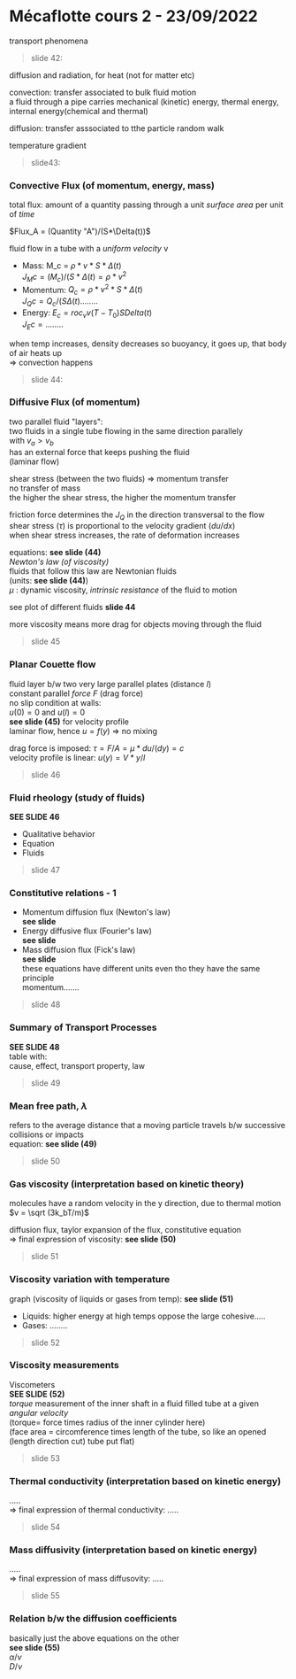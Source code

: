 # Mécaflotte cours 2 - 23/09/2022  
transport phenomena  

>slide 42:  

diffusion and radiation, for heat (not for matter etc)  

convection: transfer associated to bulk fluid motion  
a fluid through a pipe carries mechanical (kinetic) energy, thermal energy, internal energy(chemical and thermal)  

diffusion: transfer asssociated to tthe particle random walk  

temperature gradient  


>slide43:  

### Convective Flux (of momentum, energy, mass)  
total flux: amount of a quantity passing through a unit _surface area_ per unit of _time_  

$Flux_A = (Quantity "A")/(S*\Delta(t))$  

fluid flow in a tube with a _uniform velocity_ v  

- Mass: M_c = $\rho*v*S*\Delta(t)$  
    $J_Mc = (M_c)/(S*\Delta(t) = \rho*v^2$  
- Momentum: $Q_c = \rho*v^2*S*\Delta(t)$  
    $J_Qc = Q_c/(S\Delta(t)........$  
- Energy: $E_c = ro c_v v (T-T_0) S Delta(t)$  
    $J_Ec = ........$  

when temp increases, density decreases
so buoyancy, it goes up, that body of air heats up  
=> convection happens


>slide 44:  

### Diffusive Flux (of momentum)  
two parallel fluid "layers":  
two fluids in a single tube flowing in the same direction parallely  
with $v_a > v_b$  
has an external force that keeps pushing the fluid  
(laminar flow)  

shear stress (between the two fluids) => momentum transfer  
no transfer of mass  
the higher the shear stress, the higher the momentum transfer  

friction force determines the $J_Q$ in the direction transversal to the flow  
shear stress ($\tau$) is proportional to the velocity gradient ($du/dx$)  
when shear stress increases, the rate of deformation increases  

equations: **see slide (44)**  
_Newton's law (of viscosity)_  
fluids that follow this law are Newtonian fluids  
(units: **see slide (44)**)  
$\mu$ : dynamic viscosity, _intrinsic resistance_ of the fluid to motion  

see plot of different fluids **slide 44**  

more viscosity means more drag for objects moving through the fluid  


> slide 45  
### Planar Couette flow
fluid layer b/w two very large parallel plates (distance $l$)  
constant parallel _force F_ (drag force)  
no slip condition at walls:  
$u(0)=0$ and $u(l)=0$  
**see slide (45)** for velocity profile  
laminar flow, hence $u=f(y)$ => no mixing  

drag force is imposed: $\tau = F/A = \mu*du/(dy) = c$  
velocity profile is linear: $u(y) = V*y/l$  


>slide 46
### Fluid rheology (study of fluids)  
**SEE SLIDE 46**
- Qualitative behavior  
- Equation  
- Fluids  


>slide 47
### Constitutive relations - 1
- Momentum diffusion flux (Newton's law)  
    **see slide**  
- Energy diffusive flux (Fourier's law)  
    **see slide**  
- Mass diffusion flux (Fick's law)  
    **see slide**  
these equations have different units even tho they have the same principle  
momentum.......  


>slide 48
### Summary of Transport Processes
**SEE SLIDE 48**  
table with:  
cause, effect, transport property, law  


>slide 49
### Mean free path, $\lambda$  
refers to the average distance that a moving particle travels b/w successive collisions or impacts  
equation: **see slide (49)**  


>slide 50
### Gas viscosity (interpretation based on kinetic theory)  
molecules have a random velocity in the y direction, due to thermal motion  
$v = \sqrt (3k_bT/m)$  

diffusion flux, taylor expansion of the flux, constitutive equation  
=> final expression of viscosity: **see slide (50)**  


>slide 51
### Viscosity variation with temperature  
graph (viscosity of liquids or gases from temp): **see slide (51)**  
- Liquids: higher energy at high temps oppose the large cohesive.....  
- Gases: ........  


>slide 52
### Viscosity measurements  
Viscometers  
**SEE SLIDE (52)**  
_torque_ measurement of the inner shaft in a fluid filled tube at a given _angular velocity_  
(torque= force times radius of the inner cylinder here)  
(face area = circomference times length of the tube, so like an opened (length direction cut) tube put flat)  


>slide 53
### Thermal conductivity (interpretation based on kinetic energy)  
.....  
=> final expression of thermal conductivity: .....  


>slide 54
### Mass diffusivity (interpretation based on kinetic energy)  
.....  
=> final expression of mass diffusovity: .....  


>slide 55
### Relation b/w the diffusion coefficients  
basically just the above equations on the other  
**see slide (55)**  
$\alpha/\nu$  
$D/\nu$

